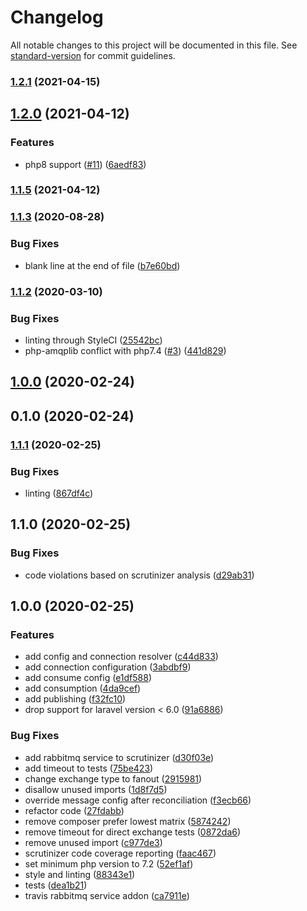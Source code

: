 # Changelog

All notable changes to this project will be documented in this file. See [standard-version](https://github.com/conventional-changelog/standard-version) for commit guidelines.

### [1.2.1](https://github.com/kunalvarma05/laravel-rabbitmq/compare/v1.2.0...v1.2.1) (2021-04-15)

## [1.2.0](https://github.com/kunalvarma05/laravel-rabbitmq/compare/v1.1.5...v1.2.0) (2021-04-12)


### Features

* php8 support ([#11](https://github.com/kunalvarma05/laravel-rabbitmq/issues/11)) ([6aedf83](https://github.com/kunalvarma05/laravel-rabbitmq/commit/6aedf838d953307bc6d9017c17d55d0ec257e10f))

### [1.1.5](https://github.com/kunalvarma05/laravel-rabbitmq/compare/v1.1.4...v1.1.5) (2021-04-12)

### [1.1.3](https://github.com/kunalvarma05/laravel-rabbitmq/compare/v1.1.2...v1.1.3) (2020-08-28)


### Bug Fixes

* blank line at the end of file ([b7e60bd](https://github.com/kunalvarma05/laravel-rabbitmq/commit/b7e60bdcd050304881da975c0697fb6b74dcf4e1))

### [1.1.2](https://github.com/kunalvarma05/laravel-rabbitmq/compare/v1.1.1...v1.1.2) (2020-03-10)


### Bug Fixes

* linting through StyleCI ([25542bc](https://github.com/kunalvarma05/laravel-rabbitmq/commit/25542bce0b46134f0af0610f184450acd6088ba4))
* php-amqplib conflict with php7.4 ([#3](https://github.com/kunalvarma05/laravel-rabbitmq/issues/3)) ([441d829](https://github.com/kunalvarma05/laravel-rabbitmq/commit/441d8296f524469cb04b61a7d72094d982848c29))

## [1.0.0](https://github.com/kunalvarma05/laravel-rabbitmq/compare/v0.1.0...v1.0.0) (2020-02-24)

## 0.1.0 (2020-02-24)

### [1.1.1](https://github.com/kunalvarma05/laravel-rabbitmq/compare/v1.1.0...v1.1.1) (2020-02-25)


### Bug Fixes

* linting ([867df4c](https://github.com/kunalvarma05/laravel-rabbitmq/commit/867df4cfbca8e1da0c8a8fc83a8ebb17f7b3f202))

## 1.1.0 (2020-02-25)

### Bug Fixes


* code violations based on scrutinizer analysis ([d29ab31](https://github.com/kunalvarma05/laravel-rabbitmq/commit/d29ab3117a76bdbacca1bbd781fe3ca0eac9cf13))

## 1.0.0 (2020-02-25)


### Features

* add config and connection resolver ([c44d833](https://github.com/kunalvarma05/laravel-rabbitmq/commit/c44d83369274d8fb5d02783e588a9b6751e9a7ff))
* add connection configuration ([3abdbf9](https://github.com/kunalvarma05/laravel-rabbitmq/commit/3abdbf904d7e136bc19a689d612f2c815624b23f))
* add consume config ([e1df588](https://github.com/kunalvarma05/laravel-rabbitmq/commit/e1df5887497efe7d14e0bce8c7e9f70128cf36f9))
* add consumption ([4da9cef](https://github.com/kunalvarma05/laravel-rabbitmq/commit/4da9cef69967e005d71254549dba5d4be97dd70d))
* add publishing ([f32fc10](https://github.com/kunalvarma05/laravel-rabbitmq/commit/f32fc108993ed5feebbf608157d25e3973b0498a))
* drop support for laravel version < 6.0 ([91a6886](https://github.com/kunalvarma05/laravel-rabbitmq/commit/91a688667881d5e539a248fe93524b5c22687508))


### Bug Fixes

* add rabbitmq service to scrutinizer ([d30f03e](https://github.com/kunalvarma05/laravel-rabbitmq/commit/d30f03e9aaa3df75bfa106726bbedb20c896f956))
* add timeout to tests ([75be423](https://github.com/kunalvarma05/laravel-rabbitmq/commit/75be4236dc9d581867f46649f0c342ed1448dba0))
* change exchange type to fanout ([2915981](https://github.com/kunalvarma05/laravel-rabbitmq/commit/2915981f32f262233cd90294f2c8f1a00d44d38f))
* disallow unused imports ([1d8f7d5](https://github.com/kunalvarma05/laravel-rabbitmq/commit/1d8f7d5c164d2b6f3ab212e4d2614200e711c8f8))
* override message config after reconciliation ([f3ecb66](https://github.com/kunalvarma05/laravel-rabbitmq/commit/f3ecb66b93fa65852ef734c15b67d0f04f0aa72c))
* refactor code ([27fdabb](https://github.com/kunalvarma05/laravel-rabbitmq/commit/27fdabb3a7a9ad8ec9059f3b85c0031d29ba73a0))
* remove composer prefer lowest matrix ([5874242](https://github.com/kunalvarma05/laravel-rabbitmq/commit/587424273abb67b714d373741aed6ea213e65a56))
* remove timeout for direct exchange tests ([0872da6](https://github.com/kunalvarma05/laravel-rabbitmq/commit/0872da603c6ccae2892348d4106637cb5356de24))
* remove unused import ([c977de3](https://github.com/kunalvarma05/laravel-rabbitmq/commit/c977de30a6c4ed4c8e01a62e4cae4236eb2b60fb))
* scrutinizer code coverage reporting ([faac467](https://github.com/kunalvarma05/laravel-rabbitmq/commit/faac4675d435c5a148f48093a6145f700ba886e0))
* set minimum php version to 7.2 ([52ef1af](https://github.com/kunalvarma05/laravel-rabbitmq/commit/52ef1af445d07441bc6978ac9fd14f57b587a93e))
* style and linting ([88343e1](https://github.com/kunalvarma05/laravel-rabbitmq/commit/88343e10e18ee8b9aba5632da6d9697417db106f))
* tests ([dea1b21](https://github.com/kunalvarma05/laravel-rabbitmq/commit/dea1b2156d5be6eb4a7d54489ced3ccbff27ffb7))
* travis rabbitmq service addon ([ca7911e](https://github.com/kunalvarma05/laravel-rabbitmq/commit/ca7911e3a65fb7b4b832fbf10e5891c497f1ee86))

